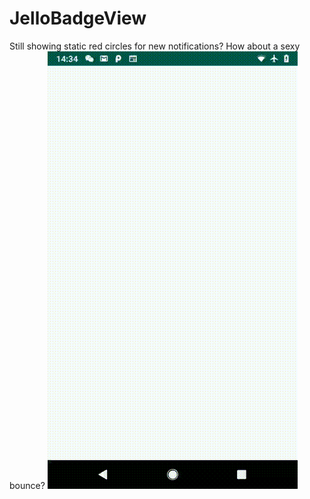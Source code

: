 # JelloBadgeView
Still showing static red circles for new notifications? How about a sexy bounce?
![](device20190313143513.gif)
